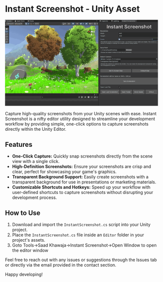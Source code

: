 # Instant Screenshot - Unity Asset

![Instant Screenshot Demo](https://github.com/saadnkhawaja/instant-screenshot-unity/blob/main/instant-demo.gif)

Capture high-quality screenshots from your Unity scenes with ease. Instant Screenshot is a nifty editor utility designed to streamline your development workflow by providing simple, one-click options to capture screenshots directly within the Unity Editor.

## Features

- **One-Click Capture:** Quickly snap screenshots directly from the scene view with a single click.
- **High-Definition Screenshots:** Ensure your screenshots are crisp and clear, perfect for showcasing your game's graphics.
- **Transparent Background Support:** Easily create screenshots with a transparent background for use in presentations or marketing materials.
- **Customizable Shortcuts and Hotkeys:** Speed up your workflow with user-defined shortcuts to capture screenshots without disrupting your development process.

## How to Use

1. Download and import the `InstantScreenshot.cs` script into your Unity project.
2. Place the `InstantScreenshot.cs` file inside an `Editor` folder in your project's assets.
3. Goto Tools->Saad Khawaja->Instant Screenshot->Open Window to open the editor window


Feel free to reach out with any issues or suggestions through the Issues tab or directly via the email provided in the contact section.

Happy developing!
